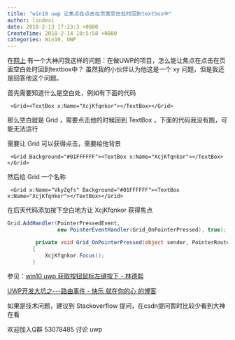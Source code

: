 ```yaml
---
title: "win10 uwp 让焦点在点击在页面空白处时回到textbox中"
author: lindexi
date: 2018-2-13 17:23:3 +0800
CreateTime: 2018-2-14 10:5:58 +0800
categories: Win10, UWP
---
```


在[网上](http://ask.csdn.net/questions/673861 ) 有一个大神问我这样的问题：在做UWP的项目，怎么能让焦点在点击在页面空白处时回到textbox中？
虽然我的小伙伴认为他这是一个 xy 问题，但是我还是回答他这个问题。

<!--more-->



首先需要知道什么是空白处，例如有下面的代码

```
 <Grid><TextBox x:Name="XcjKfqnkor"></TextBox></Grid>
```

那么空白就是 Grid ，需要点击他的时候回到 TextBox ，下面的代码我没有跑，可能无法运行

需要让 Grid 可以获得点击，需要给他背景

```
 <Grid Background="#01FFFFFF"><TextBox x:Name="XcjKfqnkor"></TextBox></Grid>
```

然后给 Grid 一个名称 

```
 <Grid x:Name="VkyZqfs" Background="#01FFFFFF"><TextBox x:Name="XcjKfqnkor"></TextBox></Grid>
```
在后天代码添加按下空白地方让 XcjKfqnkor 获得焦点

```csharp
Grid.AddHandler(PointerPressedEvent,
                new PointerEventHandler(Grid_OnPointerPressed), true);

         private void Grid_OnPointerPressed(object sender, PointerRoutedEventArgs e)
        {
            XcjKfqnkor.Focus();
        }
```

参见：[win10 uwp 获取按钮鼠标左键按下 - 林德熙](https://lindexi.oschina.io/lindexi/post/win10-uwp-%E8%8E%B7%E5%8F%96%E6%8C%89%E9%92%AE%E9%BC%A0%E6%A0%87%E5%B7%A6%E9%94%AE%E6%8C%89%E4%B8%8B.html )

[UWP开发大坑之---路由事件 - 快乐 就在你的心 的博客](https://kljzndx.github.io/My-Blog/2017/05/04/UWP%E5%BC%80%E5%8F%91%E5%A4%A7%E5%9D%91%E4%B9%8B-%E8%B7%AF%E7%94%B1%E4%BA%8B%E4%BB%B6/ )

如果是技术问题，建议到 Stackoverflow 提问，在csdn提问暂时比较少看到大神在看

欢迎加入Q群 53078485 讨论 uwp

